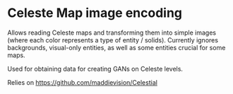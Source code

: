# Celeste Map image encoding

Allows reading Celeste maps and transforming them into simple images (where each color represents a type of entity / solids).
Currently ignores backgrounds, visual-only entities, as well as some entities crucial for some maps.

Used for obtaining data for creating GANs on Celeste levels.

Relies on https://github.com/maddievision/Celestial